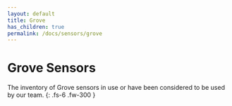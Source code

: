 ```yaml
---
layout: default
title: Grove
has_children: true
permalink: /docs/sensors/grove
---
```


# Grove Sensors

The inventory of Grove sensors in use or have been considered to be used by our team. 
{: .fs-6 .fw-300 }
